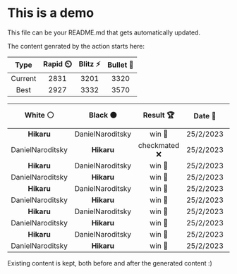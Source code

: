 # This is a demo

This file can be your README.md that gets automatically updated.

The content genrated by the action starts here:

<!--START_SECTION:chessStats-->
<!-- Automatically generated with https://github.com/Balastrong/chess-stats-action -->

| Type | Rapid ⏲️ | Blitz ⚡ | Bullet 🔫 |
|:---:|:---:|:---:|:---:|
| Current | 2831 | 3201 | 3320 |
| Best | 2927 | 3332 | 3570 |

| White ⚪ | Black ⚫ | Result 🏆 | Date 📅 | Position 🗺️ | Type 🕕 |
|:---:|:---:|:---:|:---:|:---:|:---:|
| **Hikaru** | DanielNaroditsky | win 🥇 | 25/2/2023 | <a href="http://www.ee.unb.ca/cgi-bin/tervo/fen.pl?select=k1Q5/8/8/6N1/3B2K1/8/8/8 b - -">Link</a> | Bullet |
| DanielNaroditsky | **Hikaru** | checkmated ❌ | 25/2/2023 | <a href="http://www.ee.unb.ca/cgi-bin/tervo/fen.pl?select=1nkr4/Rbrn1p1p/2pN4/N3p3/3PP1p1/1qPB4/1P3PPP/5RK1 b - -">Link</a> | Bullet |
| **Hikaru** | DanielNaroditsky | win 🥇 | 25/2/2023 | <a href="http://www.ee.unb.ca/cgi-bin/tervo/fen.pl?select=7Q/8/7k/7P/6P1/3B2K1/8/8 b - -">Link</a> | Bullet |
| DanielNaroditsky | **Hikaru** | win 🥇 | 25/2/2023 | <a href="http://www.ee.unb.ca/cgi-bin/tervo/fen.pl?select=8/7k/p3p3/1p1pP3/P1p3p1/2P5/4nBPK/8 w - -">Link</a> | Bullet |
| **Hikaru** | DanielNaroditsky | win 🥇 | 25/2/2023 | <a href="http://www.ee.unb.ca/cgi-bin/tervo/fen.pl?select=3Rr3/2p1Pk2/b1p4P/P1B3p1/1P1K1p2/2P5/7P/8 w - -">Link</a> | Bullet |
| DanielNaroditsky | **Hikaru** | win 🥇 | 25/2/2023 | <a href="http://www.ee.unb.ca/cgi-bin/tervo/fen.pl?select=6K1/q7/8/6k1/6n1/8/8/8 w - -">Link</a> | Bullet |
| **Hikaru** | DanielNaroditsky | win 🥇 | 25/2/2023 | <a href="http://www.ee.unb.ca/cgi-bin/tervo/fen.pl?select=1k6/1b2q3/1p2pN1p/2p1r3/PpPp1Q2/1P1P4/2K5/6R1 b - -">Link</a> | Bullet |
| DanielNaroditsky | **Hikaru** | win 🥇 | 25/2/2023 | <a href="http://www.ee.unb.ca/cgi-bin/tervo/fen.pl?select=3Q4/2P3kp/p7/2N3p1/8/4rn1P/8/5q1K w - -">Link</a> | Bullet |
| **Hikaru** | DanielNaroditsky | win 🥇 | 25/2/2023 | <a href="http://www.ee.unb.ca/cgi-bin/tervo/fen.pl?select=2R1Qbk1/5p1p/3pp1p1/1p6/4Pqn1/1P1P1N2/6PP/4R2K b - -">Link</a> | Bullet |
| DanielNaroditsky | **Hikaru** | win 🥇 | 25/2/2023 | <a href="http://www.ee.unb.ca/cgi-bin/tervo/fen.pl?select=8/8/8/8/1NK1pkp1/8/7r/8 w - -">Link</a> | Bullet |

<!--END_SECTION:chessStats-->

Existing content is kept, both before and after the generated content :)
